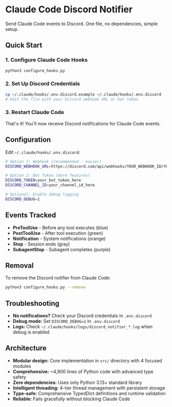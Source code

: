 # Claude Code Discord Notifier

Send Claude Code events to Discord. One file, no dependencies, simple setup.

## Quick Start

### 1. Configure Claude Code Hooks

```bash
python3 configure_hooks.py
```

### 2. Set Up Discord Credentials

```bash
cp ~/.claude/hooks/.env.discord.example ~/.claude/hooks/.env.discord
# Edit the file with your Discord webhook URL or bot token
```

### 3. Restart Claude Code

That's it! You'll now receive Discord notifications for Claude Code events.

## Configuration

Edit `~/.claude/hooks/.env.discord`:

```bash
# Option 1: Webhook (recommended - easier)
DISCORD_WEBHOOK_URL=https://discord.com/api/webhooks/YOUR_WEBHOOK_ID/YOUR_TOKEN

# Option 2: Bot Token (more features)
DISCORD_TOKEN=your_bot_token_here
DISCORD_CHANNEL_ID=your_channel_id_here

# Optional: Enable debug logging
DISCORD_DEBUG=1
```

## Events Tracked

- **PreToolUse** - Before any tool executes (blue)
- **PostToolUse** - After tool execution (green)
- **Notification** - System notifications (orange)
- **Stop** - Session ends (gray)
- **SubagentStop** - Subagent completes (purple)

## Removal

To remove the Discord notifier from Claude Code:

```bash
python3 configure_hooks.py --remove
```

## Troubleshooting

- **No notifications?** Check your Discord credentials in `.env.discord`
- **Debug mode:** Set `DISCORD_DEBUG=1` in `.env.discord`
- **Logs:** Check `~/.claude/hooks/logs/discord_notifier_*.log` when debug is enabled

## Architecture

- **Modular design:** Core implementation in `src/` directory with 4 focused modules
- **Comprehensive:** ~4,900 lines of Python code with advanced type safety
- **Zero dependencies:** Uses only Python 3.13+ standard library
- **Intelligent threading:** 4-tier thread management with persistent storage
- **Type-safe:** Comprehensive TypedDict definitions and runtime validation
- **Reliable:** Fails gracefully without blocking Claude Code
